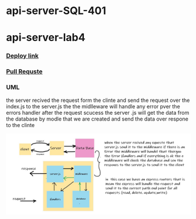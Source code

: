 # api-server-SQL-401


# api-server-lab4

### [Deploy link](https://api-server-sql.herokuapp.com/)
### [Pull Requste](https://github.com/MURADALSHORMAN/api-server-sql-401/pull/1)


### UML
the server recived the request form the clinte and send the request over the index.js to the server.js the the midlleware will handle any error pver the errors handler after the request scucess the server .js will get the data from the database  by modle that we are created and send the data over respone to the clinte  



![](https://github.com/MURADALSHORMAN/api-server-lab4/blob/main/lab3-401.JPG)
